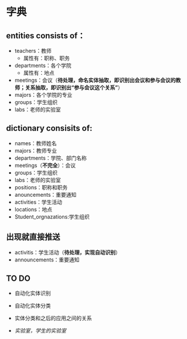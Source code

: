 # 字典

## entities consists of：
- teachers：教师
  * 属性有：职称、职务
- departments：各个学院
  * 属性有：地点
- meetings：会议（**待处理，命名实体抽取，即识别出会议和参与会议的教师；关系抽取，即识别出“参与会议这个关系”**）
- majors：各个学院的专业
- groups：学生组织
- labs：老师的实验室

## dictionary consisits of:
- names：教师姓名
- majors：教师专业
- departments：学院、部门名称
- meetings（**不完全**）：会议
- groups：学生组织
- labs：老师的实验室
- positions：职称和职务
- anouncements：重要通知
- activities：学生活动
- locations：地点
- Student_orgnazations:学生组织

## 出现就直接推送
- activitis：学生活动（**待处理，实现自动识别**）
- announcements：重要通知


## TO DO
- 自动化实体识别
- 自动化实体分类
- 实体分类和之后的应用之间的关系

- *实验室，学生的实验室*